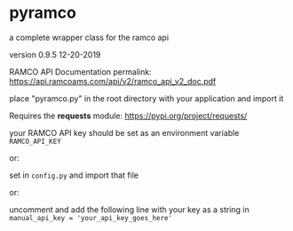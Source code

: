 # pyramco
a complete wrapper class for the ramco api

version 0.9.5
12-20-2019

RAMCO API Documentation permalink:
<https://api.ramcoams.com/api/v2/ramco_api_v2_doc.pdf>

place "pyramco.py" in the root directory with your application and import it

Requires the **requests** module:
<https://pypi.org/project/requests/>


your RAMCO API key should be set as an environment variable `RAMCO_API_KEY`

or:

set in `config.py` and import that file

or:

uncomment and add the following line with your key as a string in 
`manual_api_key = 'your_api_key_goes_here'`
